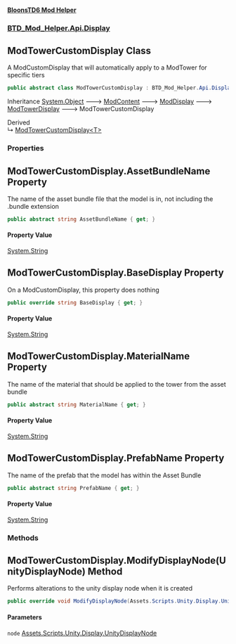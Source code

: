 #### [BloonsTD6 Mod Helper](README.md 'README')
### [BTD_Mod_Helper.Api.Display](README.md#BTD_Mod_Helper.Api.Display 'BTD_Mod_Helper.Api.Display')

## ModTowerCustomDisplay Class

A ModCustomDisplay that will automatically apply to a ModTower for specific tiers

```csharp
public abstract class ModTowerCustomDisplay : BTD_Mod_Helper.Api.Display.ModTowerDisplay
```

Inheritance [System.Object](https://docs.microsoft.com/en-us/dotnet/api/System.Object 'System.Object') &#129106; [ModContent](BTD_Mod_Helper.Api.ModContent.md 'BTD_Mod_Helper.Api.ModContent') &#129106; [ModDisplay](BTD_Mod_Helper.Api.Display.ModDisplay.md 'BTD_Mod_Helper.Api.Display.ModDisplay') &#129106; [ModTowerDisplay](BTD_Mod_Helper.Api.Display.ModTowerDisplay.md 'BTD_Mod_Helper.Api.Display.ModTowerDisplay') &#129106; ModTowerCustomDisplay

Derived  
&#8627; [ModTowerCustomDisplay&lt;T&gt;](BTD_Mod_Helper.Api.Display.ModTowerCustomDisplay_T_.md 'BTD_Mod_Helper.Api.Display.ModTowerCustomDisplay<T>')
### Properties

<a name='BTD_Mod_Helper.Api.Display.ModTowerCustomDisplay.AssetBundleName'></a>

## ModTowerCustomDisplay.AssetBundleName Property

The name of the asset bundle file that the model is in, not including the .bundle extension

```csharp
public abstract string AssetBundleName { get; }
```

#### Property Value
[System.String](https://docs.microsoft.com/en-us/dotnet/api/System.String 'System.String')

<a name='BTD_Mod_Helper.Api.Display.ModTowerCustomDisplay.BaseDisplay'></a>

## ModTowerCustomDisplay.BaseDisplay Property

On a ModCustomDisplay, this property does nothing

```csharp
public override string BaseDisplay { get; }
```

#### Property Value
[System.String](https://docs.microsoft.com/en-us/dotnet/api/System.String 'System.String')

<a name='BTD_Mod_Helper.Api.Display.ModTowerCustomDisplay.MaterialName'></a>

## ModTowerCustomDisplay.MaterialName Property

The name of the material that should be applied to the tower from the asset bundle

```csharp
public abstract string MaterialName { get; }
```

#### Property Value
[System.String](https://docs.microsoft.com/en-us/dotnet/api/System.String 'System.String')

<a name='BTD_Mod_Helper.Api.Display.ModTowerCustomDisplay.PrefabName'></a>

## ModTowerCustomDisplay.PrefabName Property

The name of the prefab that the model has within the Asset Bundle

```csharp
public abstract string PrefabName { get; }
```

#### Property Value
[System.String](https://docs.microsoft.com/en-us/dotnet/api/System.String 'System.String')
### Methods

<a name='BTD_Mod_Helper.Api.Display.ModTowerCustomDisplay.ModifyDisplayNode(Assets.Scripts.Unity.Display.UnityDisplayNode)'></a>

## ModTowerCustomDisplay.ModifyDisplayNode(UnityDisplayNode) Method

Performs alterations to the unity display node when it is created

```csharp
public override void ModifyDisplayNode(Assets.Scripts.Unity.Display.UnityDisplayNode node);
```
#### Parameters

<a name='BTD_Mod_Helper.Api.Display.ModTowerCustomDisplay.ModifyDisplayNode(Assets.Scripts.Unity.Display.UnityDisplayNode).node'></a>

`node` [Assets.Scripts.Unity.Display.UnityDisplayNode](https://docs.microsoft.com/en-us/dotnet/api/Assets.Scripts.Unity.Display.UnityDisplayNode 'Assets.Scripts.Unity.Display.UnityDisplayNode')